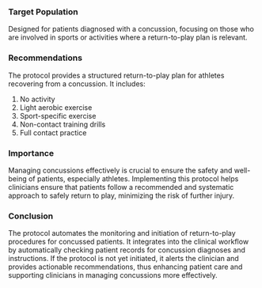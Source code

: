 ### Target Population
Designed for patients diagnosed with a concussion, focusing on those who are involved in sports or activities where a return-to-play plan is relevant.

### Recommendations
The protocol provides a structured return-to-play plan for athletes recovering from a concussion. 
It includes:
1. No activity
2. Light aerobic exercise
3. Sport-specific exercise
4. Non-contact training drills
5. Full contact practice

### Importance
Managing concussions effectively is crucial to ensure the safety and well-being of patients, especially athletes. Implementing this protocol helps clinicians ensure that patients follow a recommended and systematic approach to safely return to play, minimizing the risk of further injury.

### Conclusion
The protocol automates the monitoring and initiation of return-to-play procedures for concussed patients. It integrates into the clinical workflow by automatically checking patient records for concussion diagnoses and instructions. If the protocol is not yet initiated, it alerts the clinician and provides actionable recommendations, thus enhancing patient care and supporting clinicians in managing concussions more effectively.
